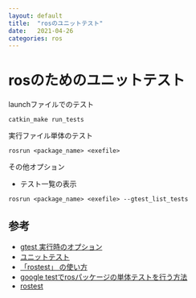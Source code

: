 ```yaml
---
layout: default
title:  "rosのユニットテスト"
date:   2021-04-26
categories: ros
---
```


# rosのためのユニットテスト

launchファイルでのテスト

```
catkin_make run_tests
```

実行ファイル単体のテスト

```
rosrun <package_name> <exefile>
```

その他オプション

- テスト一覧の表示
```
rosrun <package_name> <exefile> --gtest_list_tests
```


## 参考
- [gtest 実行時のオプション](http://dr-yellow.hatenablog.com/entry/2015/11/27/004234)
- [ユニットテスト](https://industrial-training-jp.readthedocs.io/ja/latest/_source/session6_JP/Unit-Testing_JP.html)
- [「rostest」 の使い方](https://makemove.hatenablog.com/entry/2016/06/15/221708)
- [google testでrosパッケージの単体テストを行う方法](https://ittechnicalmemos.blogspot.com/2019/09/google-testros.html)
- [rostest](http://wiki.ros.org/rostest)

